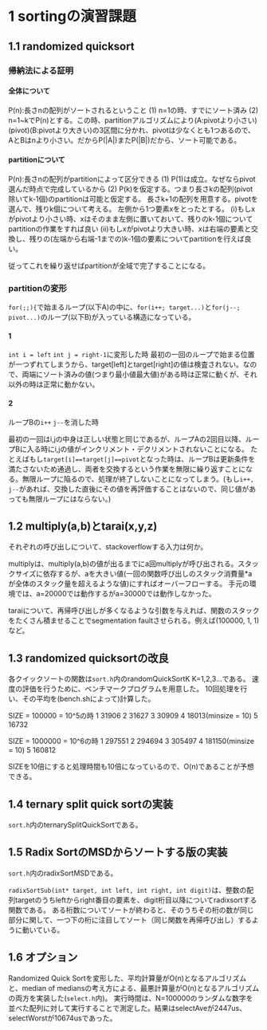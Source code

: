 # 1 sortingの演習課題
## 1.1 randomized quicksort
### 帰納法による証明
#### 全体について
P(n):長さnの配列がソートされるということ
(1) n=1の時、すでにソート済み
(2) n=1~kでP(n)とする。この時、partitionアルゴリズムにより(A:pivotより小さい)(pivot)(B:pivotより大きい)の3区間に分かれ、pivotは少なくとも1つあるので、AとBはnより小さい。だからP(|A|)またP(|B|)だから、ソート可能である。


#### partitionについて
P(n):長さnの配列がpartitionによって区分できる
(1) P(1)は成立。なぜならpivot選んだ時点で完成しているから
(2) P(k)を仮定する。つまり長さkの配列(pivot除いてk-1個)のpartitionは可能と仮定する。
長さk+1の配列を用意する。pivotを選んで、残りk個について考える。
左側から1つ要素xをとったとする。
(i)もしxがpivotより小さい時、xはそのまま左側に置いておいて、残りのk-1個についてpartitionの作業をすれば良い
(ii)もしxがpivotより大きい時、xは右端の要素と交換し、残りの(左端から右端-1までの)k-1個の要素についてpartitionを行えば良い。

従ってこれを繰り返せばpartitionが全域で完了することになる。


### partitionの変形
`for(;;){`で始まるループ(以下A)の中に、`for(i++; target...)`と`for(j--; pivot...)`のループ(以下B)が入っている構造になっている。
#### 1
`int i = left` `int j = right-1`に変形した時
最初の一回のループで始まる位置が一つずれてしまうから、target[left]とtarget[right]の値は検査されない。なので、両端にソート済みの値(つまり最小値最大値)がある時は正常に動くが、それ以外の時は正常に動かない。

#### 2
ループBの`i++` `j--`を消した時

最初の一回はi,jの中身は正しい状態と同じであるが、ループAの2回目以降、ループBに入る時にi,jの値がインクリメント・デクリメントされないことになる。
たとえばもし`target[i]==target[j]==pivot`となった時は、ループBは更新条件を満たさないため通過し、両者を交換するという作業を無限に繰り返すことになる。無限ループに陥るので、処理が終了しないことになってしまう。(もし`i++, j--`があれば、交換した直後にその値を再評価することはないので、同じ値があっても無限ループにはならない。)



## 1.2 multiply(a,b)とtarai(x,y,z)
それぞれの呼び出しについて、stackoverflowする入力は何か。

multiplyは、multiply(a,b)の値が出るまでにa回multiplyが呼び出される。スタックサイズに依存するが、aを大きい値(一回の関数呼び出しのスタック消費量*a が全体のスタック量を超えるような値)にすればオーバーフローする。
手元の環境では、a=20000では動作するがa=30000では動作しなかった。

taraiについて、再帰呼び出しが多くなるような引数を与えれば、関数のスタックをたくさん積ませることでsegmentation faultさせられる。例えば(100000, 1, 1)など。


## 1.3 randomized quicksortの改良
各クイックソートの関数は`sort.h`内のrandomQuickSortK K=1,2,3...である。
速度の評価を行うために、ベンチマークプログラムを用意した。
10回処理を行い、その平均を(bench.shによって)計算した。

SIZE = 100000 = 10^5の時
1 31906
2 31627
3 30909
4 18013(minsize = 10)
5 16732

SIZE = 1000000 = 10^6の時
1 297551
2 294694
3 305497
4 181150(minsize = 10)
5 160812

SIZEを10倍にすると処理時間も10倍になっているので、O(n)であることが予想できる。


## 1.4 ternary split quick sortの実装
`sort.h`内のternarySplitQuickSortである。

## 1.5 Radix SortのMSDからソートする版の実装
`sort.h`内のradixSortMSDである。

`radixSortSub(int* target, int left, int right, int digit)`は、整数の配列targetのうちleftからright番目の要素を、digit桁目以降についてradixsortする関数である。
ある桁数についてソートが終わると、そのうちその桁の数が同じ部分に関して、一つ下の桁に注目してソート（同じ関数を再帰呼び出し）するように動いている。


## 1.6 オプション
Randomized Quick Sortを変形した、平均計算量がO(n)となるアルゴリズムと、median of mediansの考え方による、最悪計算量がO(n)となるアルゴリズムの両方を実装した(`select.h`内)。
実行時間は、N=100000のランダムな数字を並べた配列に対して実行することで測定した。結果はselectAveが2447us、selectWorstが10674usであった。

